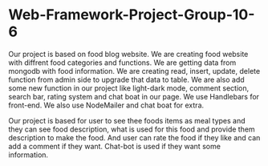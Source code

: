 # Web-Framework-Project-Group-10-6

Our project is based on food blog website.
We are creating food website with diffrent food categories and functions.
We are getting data from mongodb with food information.
We are creating read, insert, update, delete function from admin side to upgrade that data to table.
We are also add some new function in our project like light-dark mode, comment section, search bar, rating system and chat boat in our page.
We use Handlebars for front-end.
We also use NodeMailer and chat boat for extra.

Our project is based for user to see thee foods items as meal types and they can see food description, what is used for this food and provide them description to make the food. And user can rate the food if they like and can add a comment if they want. Chat-bot is used if they want some information.

